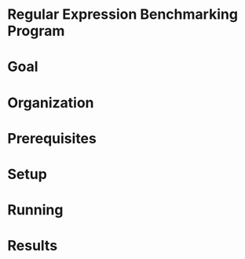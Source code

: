 Regular Expression Benchmarking Program
===

Goal
==
Organization
==
Prerequisites
==
Setup
==
Running
==
Results
==
